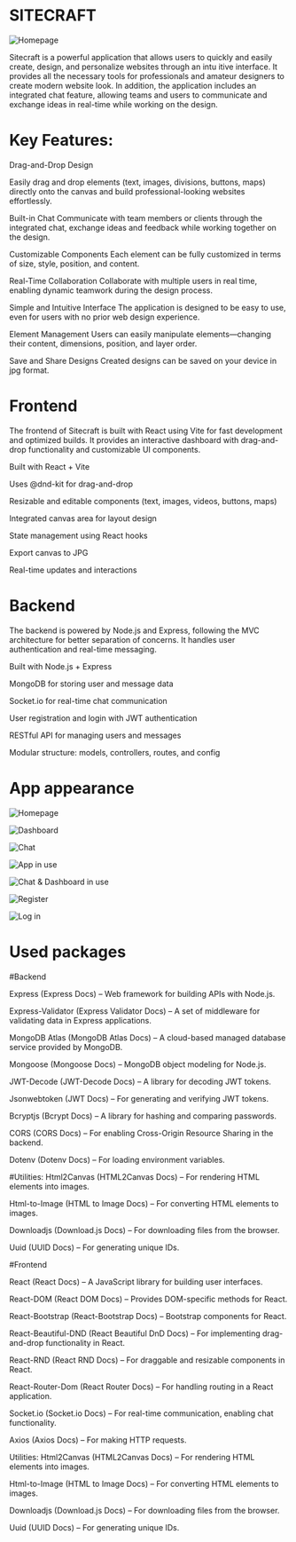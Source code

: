 # SITECRAFT

![Homepage](./src/assets/homepage.png)

Sitecraft is a powerful application that allows users to quickly and easily create, design, and personalize websites through an intu
itive interface. It provides all the necessary tools for professionals and amateur designers to create modern website look. In addition, the application includes an integrated chat feature, allowing teams and users to communicate and exchange ideas in real-time while working on the design.

# Key Features:

Drag-and-Drop Design

Easily drag and drop elements (text, images, divisions, buttons, maps) directly onto the canvas and build professional-looking websites effortlessly.

Built-in Chat
Communicate with team members or clients through the integrated chat, exchange ideas and feedback while working together on the design.

Customizable Components
Each element can be fully customized in terms of size, style, position, and content.

Real-Time Collaboration
Collaborate with multiple users in real time, enabling dynamic teamwork during the design process.

Simple and Intuitive Interface
The application is designed to be easy to use, even for users with no prior web design experience.

Element Management
Users can easily manipulate elements—changing their content, dimensions, position, and layer order.

Save and Share Designs
Created designs can be saved on your device in jpg format.

# Frontend

The frontend of Sitecraft is built with React using Vite for fast development and optimized builds. It provides an interactive dashboard with drag-and-drop functionality and customizable UI components.

Built with React + Vite

Uses @dnd-kit for drag-and-drop

Resizable and editable components (text, images, videos, buttons, maps)

Integrated canvas area for layout design

State management using React hooks

Export canvas to JPG

Real-time updates and interactions

# Backend

The backend is powered by Node.js and Express, following the MVC architecture for better separation of concerns. It handles user authentication and real-time messaging.

Built with Node.js + Express

MongoDB for storing user and message data

Socket.io for real-time chat communication

User registration and login with JWT authentication

RESTful API for managing users and messages

Modular structure: models, controllers, routes, and config


# App appearance

![Homepage]()

![Dashboard](./public/images/Dashboard.png)

![Chat](./public//images/Chat.png)

![App in use](./public/images/APPINUSE.png)

![Chat & Dashboard in use](./public/images/CHATANDDASHINUSE.png)

![Register](./public/images/Register.png)

![Log in](./public/images/LogIn.png)


# Used packages

#Backend

Express (Express Docs) – Web framework for building APIs with Node.js.

Express-Validator (Express Validator Docs) – A set of middleware for validating data in Express applications.

MongoDB Atlas (MongoDB Atlas Docs) – A cloud-based managed database service provided by MongoDB.

Mongoose (Mongoose Docs) – MongoDB object modeling for Node.js.

JWT-Decode (JWT-Decode Docs) – A library for decoding JWT tokens.

Jsonwebtoken (JWT Docs) – For generating and verifying JWT tokens.

Bcryptjs (Bcrypt Docs) – A library for hashing and comparing passwords.

CORS (CORS Docs) – For enabling Cross-Origin Resource Sharing in the backend.

Dotenv (Dotenv Docs) – For loading environment variables.


#Utilities:
Html2Canvas (HTML2Canvas Docs) – For rendering HTML elements into images.

Html-to-Image (HTML to Image Docs) – For converting HTML elements to images.

Downloadjs (Download.js Docs) – For downloading files from the browser.

Uuid (UUID Docs) – For generating unique IDs.

#Frontend

React (React Docs) – A JavaScript library for building user interfaces.

React-DOM (React DOM Docs) – Provides DOM-specific methods for React.

React-Bootstrap (React-Bootstrap Docs) – Bootstrap components for React.

React-Beautiful-DND (React Beautiful DnD Docs) – For implementing drag-and-drop functionality in React.

React-RND (React RND Docs) – For draggable and resizable components in React.

React-Router-Dom (React Router Docs) – For handling routing in a React application.

Socket.io (Socket.io Docs) – For real-time communication, enabling chat functionality.

Axios (Axios Docs) – For making HTTP requests.

Utilities:
Html2Canvas (HTML2Canvas Docs) – For rendering HTML elements into images.

Html-to-Image (HTML to Image Docs) – For converting HTML elements to images.

Downloadjs (Download.js Docs) – For downloading files from the browser.

Uuid (UUID Docs) – For generating unique IDs.















